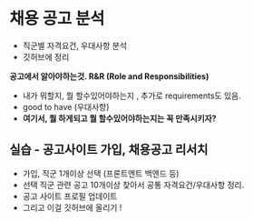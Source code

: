 # 채용 공고 분석

- 직군별 자격요건, 우대사항 분석
- 깃허브에 정리



**공고에서 알아야하는것. R&R (Role and Responsibilities)**

- 내가 뭐할지, 뭘 할수있어야하는지 , 추가로 requirements도 있음.
- good to have (우대사항)
- **여기서, 뭘 하게되고 뭘 할수있어야하는지는 꼭 만족시키자?**



## 실습 - 공고사이트 가입, 채용공고 리서치

- 가입, 직군 1개이상 선택 (프론트엔트 백엔드 등)
- 선택 직군 관련 공고 10개이상 찾아서 공통 자격요건/우대사항 정리.
- 공고 사이트 프로필 업데이트
- 그리고 이걸 깃허브에 올리기 !  

